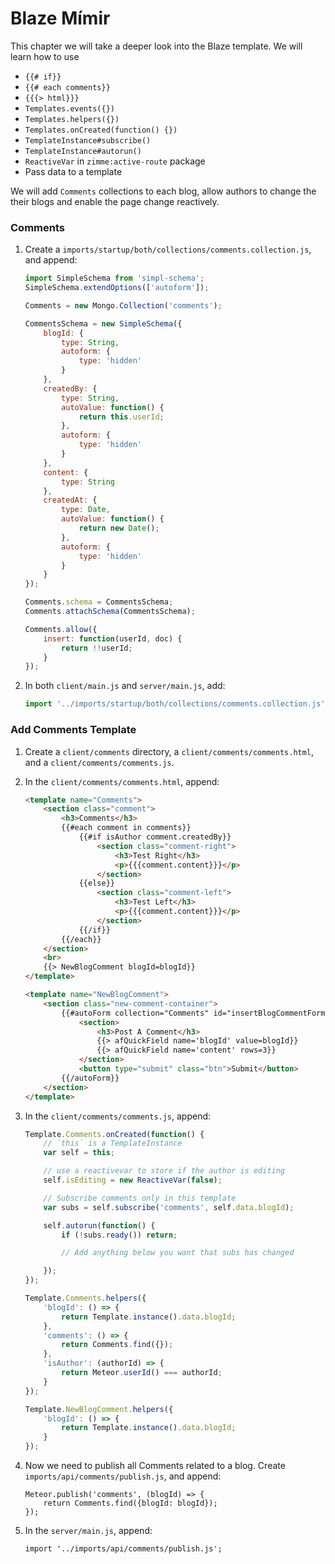 # Blaze Mímir

This chapter we will take a deeper look into the Blaze template. We will learn how to use 

* `{{# if}}`
* `{{# each comments}}`
* `{{{> html}}}`
* `Templates.events({})`
* `Templates.helpers({})`
* `Templates.onCreated(function() {})`
* `TemplateInstance#subscribe()`
* `TemplateInstance#autorun()`
* `ReactiveVar` in `zimme:active-route` package
* Pass data to a template

We will add `Comments` collections to each blog, allow authors to change the their blogs and enable the page change reactively.

### Comments
1. Create a `imports/startup/both/collections/comments.collection.js`, and append:

	```javascript
	import SimpleSchema from 'simpl-schema';
	SimpleSchema.extendOptions(['autoform']);
	
	Comments = new Mongo.Collection('comments');
	
	CommentsSchema = new SimpleSchema({
	    blogId: {
	        type: String,
	        autoform: {
	            type: 'hidden'
	        }
	    },
	    createdBy: {
	        type: String,
	        autoValue: function() {
	            return this.userId;
	        },
	        autoform: {
	            type: 'hidden'
	        }
	    },
	    content: {
	        type: String
	    },
	    createdAt: {
	        type: Date,
	        autoValue: function() {
	            return new Date();
	        },
	        autoform: {
	            type: 'hidden'
	        }
	    }
	});
	
	Comments.schema = CommentsSchema;
	Comments.attachSchema(CommentsSchema);
	
	Comments.allow({
	    insert: function(userId, doc) {
	        return !!userId;
	    }
	});
	```
	
2. In both `client/main.js` and `server/main.js`, add:
	
	```javascript
	import '../imports/startup/both/collections/comments.collection.js';
	```

### Add Comments Template

1. Create a `client/comments` directory, a `client/comments/comments.html`, and a `client/comments/comments.js`.
2. In the `client/comments/comments.html`, append:

	```html
	<template name="Comments">
	    <section class="comment">
	        <h3>Comments</h3>
	        {{#each comment in comments}}
	            {{#if isAuthor comment.createdBy}}
	                <section class="comment-right">
	                    <h3>Test Right</h3>
	                    <p>{{{comment.content}}}</p>
	                </section>
	            {{else}}
	                <section class="comment-left">
	                    <h3>Test Left</h3>
	                    <p>{{{comment.content}}}</p>
	                </section>
	            {{/if}}
	        {{/each}}
	    </section>
	    <br>
	    {{> NewBlogComment blogId=blogId}}
	</template>
	
	<template name="NewBlogComment">
	    <section class="new-comment-container">
	        {{#autoForm collection="Comments" id="insertBlogCommentForm" type="insert"}}
	            <section>
	                <h3>Post A Comment</h3>
	                {{> afQuickField name='blogId' value=blogId}}
	                {{> afQuickField name='content' rows=3}}
	            </section>
	            <button type="submit" class="btn">Submit</button>
	        {{/autoForm}}
	    </section>
	</template>
	```
3. In the `client/comments/comments.js`, append:

	```javascript
	Template.Comments.onCreated(function() {
	    // `this` is a TemplateInstance
	    var self = this;
	
	    // use a reactivevar to store if the author is editing
	    self.isEditing = new ReactiveVar(false);
	
	    // Subscribe comments only in this template
	    var subs = self.subscribe('comments', self.data.blogId);
	
	    self.autorun(function() {
	        if (!subs.ready()) return;
	
	        // Add anything below you want that subs has changed
	
	    });
	});
	
	Template.Comments.helpers({
	    'blogId': () => {
	        return Template.instance().data.blogId;
	    },
	    'comments': () => {
	        return Comments.find({});
	    },
	    'isAuthor': (authorId) => {
	        return Meteor.userId() === authorId;
	    }
	});
	
	Template.NewBlogComment.helpers({
	    'blogId': () => {
	        return Template.instance().data.blogId;
	    }
	});
	```
4. Now we need to publish all Comments related to a blog. Create `imports/api/comments/publish.js`, and append:

	```
	Meteor.publish('comments', (blogId) => {
	    return Comments.find({blogId: blogId});
	});
	```	
5. In the `server/main.js`, append:

	```
	import '../imports/api/comments/publish.js';
	```
